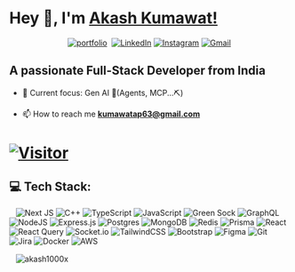 # Hey 👋, I'm [Akash Kumawat!](https://github.com/Akash1000x/)
<div align="center">
 
[![portfolio](https://img.shields.io/badge/my_portfolio-000?style=for-the-badge&logo=ko-fi&logoColor=white)](https://www.akashdev.me/)
<a href="https://x.com/akashkumawatt" target="_blank"><img alt="" src="https://img.shields.io/badge/Twitter-000?logo=X&logoColor=ffffff&style=for-the-badge" style="vertical-align:center" /></a>
[![LinkedIn](https://img.shields.io/badge/LinkedIn-%230077B5.svg?style=for-the-badge&logo=LinkedIn&logoColor=white)](https://linkedin.com/in/akash-kumar-kumawat)
[![Instagram](https://img.shields.io/badge/Instagram-%23E4405F.svg?style=for-the-badge&logo=Instagram&logoColor=white)](https://www.instagram.com/akash_kumawattt/)
[![Gmail](https://img.shields.io/badge/Gmail-D14836?style=for-the-badge&logo=gmail&logoColor=white)](mailto:kumawatap63@gmail.com)

</div>

## A passionate Full-Stack Developer from India


- 🌱 Current focus: Gen AI 🤖(Agents, MCP...⛏)

- 📫 How to reach me **kumawatap63@gmail.com**
# [![Visitor](https://visitor-badge.laobi.icu/badge?page_id=Akash1000x)](https://github.com/Akash1000x)

## 💻 Tech Stack:
 &nbsp; &nbsp;![Next JS](https://img.shields.io/badge/Next-black?style=for-the-badge&logo=next.js&logoColor=white) ![C++](https://img.shields.io/badge/c++-%2300599C.svg?style=for-the-badge&logo=c%2B%2B&logoColor=white) ![TypeScript](https://img.shields.io/badge/typescript-%23007ACC.svg?style=for-the-badge&logo=typescript&logoColor=white) ![JavaScript](https://img.shields.io/badge/javascript-%23323330.svg?style=for-the-badge&logo=javascript&logoColor=%23F7DF1E) ![Green Sock](https://img.shields.io/badge/green%20sock-88CE02?style=for-the-badge&logo=greensock&logoColor=white) ![GraphQL](https://img.shields.io/badge/-GraphQL-E10098?style=for-the-badge&logo=graphql&logoColor=white) ![NodeJS](https://img.shields.io/badge/node.js-6DA55F?style=for-the-badge&logo=node.js&logoColor=white) ![Express.js](https://img.shields.io/badge/express.js-%23404d59.svg?style=for-the-badge&logo=express&logoColor=%2361DAFB) ![Postgres](https://img.shields.io/badge/postgres-%23316192.svg?style=for-the-badge&logo=postgresql&logoColor=white) ![MongoDB](https://img.shields.io/badge/MongoDB-%234ea94b.svg?style=for-the-badge&logo=mongodb&logoColor=white) ![Redis](https://img.shields.io/badge/redis-%23DD0031.svg?style=for-the-badge&logo=redis&logoColor=white) ![Prisma](https://img.shields.io/badge/Prisma-3982CE?style=for-the-badge&logo=Prisma&logoColor=white)  ![React](https://img.shields.io/badge/react-%2320232a.svg?style=for-the-badge&logo=react&logoColor=%2361DAFB) ![React Query](https://img.shields.io/badge/-React%20Query-FF4154?style=for-the-badge&logo=react%20query&logoColor=white) ![Socket.io](https://img.shields.io/badge/Socket.io-black?style=for-the-badge&logo=socket.io&badgeColor=010101) ![TailwindCSS](https://img.shields.io/badge/tailwindcss-%2338B2AC.svg?style=for-the-badge&logo=tailwind-css&logoColor=white) ![Bootstrap](https://img.shields.io/badge/bootstrap-%238511FA.svg?style=for-the-badge&logo=bootstrap&logoColor=white) ![Figma](https://img.shields.io/badge/figma-%23F24E1E.svg?style=for-the-badge&logo=figma&logoColor=white) ![Git](https://img.shields.io/badge/git-%23F05033.svg?style=for-the-badge&logo=git&logoColor=white) ![Jira](https://img.shields.io/badge/jira-%230A0FFF.svg?style=for-the-badge&logo=jira&logoColor=white) ![Docker](https://img.shields.io/badge/docker-%230db7ed.svg?style=for-the-badge&logo=docker&logoColor=white)  ![AWS](https://img.shields.io/badge/AWS-%23FF9900.svg?style=for-the-badge&logo=amazon-aws&logoColor=white)


<p>
 &nbsp; &nbsp;<img align="center" src="https://github-readme-streak-stats.herokuapp.com/?user=akash1000x&theme=dark" alt="akash1000x" />
</p>
